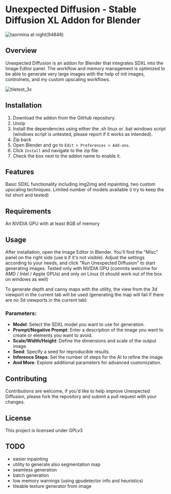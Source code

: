 # Unexpected Diffusion - Stable Diffusion XL Addon for Blender
![taormina at night(94846)](https://github.com/PredellaN/Blender-Unexpected-Diffusion/assets/75480205/5e0e83c5-1d87-47f7-851c-a714d8913f25)

## Overview
Unexpected Diffusion is an addon for Blender that integrates SDXL into the Image Editor panel. The workflow and memory management is optimized to be able to generate very large images with the help of init images, controlnets, and my custom upscaling workflows.

![tiletest_3x](https://github.com/PredellaN/Blender-Unexpected-Diffusion/assets/75480205/b5af48cf-1792-4074-a01d-d83e68f7970b)

## Installation
1. Download the addon from the GitHub repository.
2. Unzip
3. Install the dependencies using either the .sh linux or .bat windows script (windows script is untested, please report if it works as intended).
4. Zip back
5. Open Blender and go to `Edit > Preferences > Add-ons`.
6. Click `Install` and navigate to the zip file.
7. Check the box next to the addon name to enable it.

## Features
Basic SDXL functionality including img2img and inpainting, two custom upscaling techniques. Limited number of models available (i try to keep the list short and tested)

## Requirements
An NVIDIA GPU with at least 8GB of memory

## Usage
After installation, open the Image Editor in Blender. You'll find the "Misc" panel on the right side (use `N` if it's not visible). Adjust the settings according to your needs, and click "Run Unexpected Diffusion" to start generating images.
Tested only with NVIDIA GPU (commits welcome for AMD / Intel / Apple GPUs) and only on Linux (it should work out of the box on windows as well)

To generate depth and canny maps with the utility, the view from the 3d viewport in the current tab will be used (generating the map will fail if there are no 3d viewports in the current tab) 

### Parameters:
- **Model**: Select the SDXL model you want to use for generation.
- **Prompt/Negative Prompt**: Enter a description of the image you want to create or elements you want to avoid.
- **Scale/Width/Height**: Define the dimensions and scale of the output image.
- **Seed**: Specify a seed for reproducible results.
- **Inference Steps**: Set the number of steps for the AI to refine the image.
- **And More**: Explore additional parameters for advanced customization.

## Contributing
Contributions are welcome, if you'd like to help improve Unexpected Diffusion, please fork the repository and submit a pull request with your changes.

## License
This project is licensed under GPLv3

## TODO
- easier inpainting
- utility to generate also segmentation map
- seamless generation
- batch generation
- low memory warnings (using gpudetector info and heuristics)
- tileable texture generator from image

